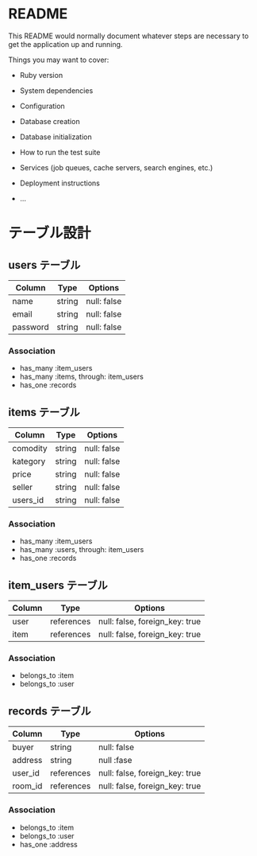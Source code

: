 # README

This README would normally document whatever steps are necessary to get the
application up and running.

Things you may want to cover:

* Ruby version

* System dependencies

* Configuration

* Database creation

* Database initialization

* How to run the test suite

* Services (job queues, cache servers, search engines, etc.)

* Deployment instructions

* ...
# テーブル設計

## users テーブル

| Column   | Type   | Options     |
| -------- | ------ | ----------- |
| name     | string | null: false |
| email    | string | null: false |
| password | string | null: false |

### Association

- has_many :item_users
- has_many :items, through: item_users
- has_one :records

## items テーブル

| Column | Type   | Options     |
| ------ | ------ | ----------- |
| comodity | string | null: false |
| kategory | string | null: false |
| price | string | null: false |
| seller | string | null: false |
| users_id | string | null: false |

### Association

- has_many :item_users
- has_many :users, through: item_users
- has_one :records

## item_users テーブル

| Column | Type       | Options                        |
| ------ | ---------- | ------------------------------ |
| user   | references | null: false, foreign_key: true |
| item   | references | null: false, foreign_key: true |

### Association

- belongs_to :item
- belongs_to :user

## records テーブル

| Column  | Type       | Options |
| ------- | ---------- | ------------------------------ |
| buyer | string |null: false|
| address | string | null :fase
| user_id | references | null: false, foreign_key: true |
| room_id | references | null: false, foreign_key: true |

### Association

- belongs_to :item
- belongs_to :user
- has_one :address






